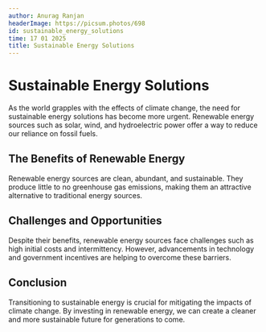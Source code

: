 ```yaml
---
author: Anurag Ranjan
headerImage: https://picsum.photos/698
id: sustainable_energy_solutions
time: 17 01 2025
title: Sustainable Energy Solutions
---
```


# Sustainable Energy Solutions

As the world grapples with the effects of climate change, the need for sustainable energy solutions has become more urgent. Renewable energy sources such as solar, wind, and hydroelectric power offer a way to reduce our reliance on fossil fuels.

## The Benefits of Renewable Energy

Renewable energy sources are clean, abundant, and sustainable. They produce little to no greenhouse gas emissions, making them an attractive alternative to traditional energy sources.

## Challenges and Opportunities

Despite their benefits, renewable energy sources face challenges such as high initial costs and intermittency. However, advancements in technology and government incentives are helping to overcome these barriers.

## Conclusion

Transitioning to sustainable energy is crucial for mitigating the impacts of climate change. By investing in renewable energy, we can create a cleaner and more sustainable future for generations to come.